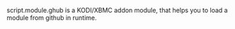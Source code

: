 script.module.ghub is a KODI/XBMC addon module, that helps you to load a module from github in runtime.